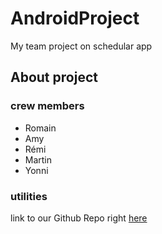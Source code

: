# AndroidProject
My team project on schedular app 

## About project

### crew members
* Romain
* Amy
* Rémi
* Martin
* Yonni

### utilities
link to our Github Repo right [here](https://github.com/Yonninout/AndroidProject "link to github")
